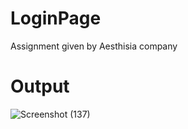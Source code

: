 # LoginPage
Assignment given by Aesthisia company
# Output
![Screenshot (137)](https://github.com/Divya56789/LoginPage/assets/100693473/579b839c-aeb5-4f7b-992e-9459b3b03fcf)
